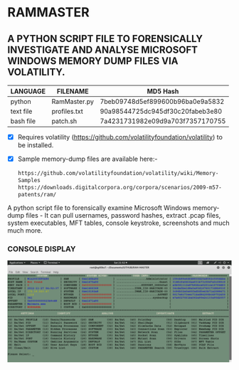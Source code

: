 # RAMMASTER
## A PYTHON SCRIPT FILE TO FORENSICALLY INVESTIGATE AND ANALYSE MICROSOFT WINDOWS MEMORY DUMP FILES VIA VOLATILITY.

| LANGUAGE  | FILENAME         | MD5 Hash                         |
|------     |------            | -------                          |
| python    | RamMaster.py     | 7beb09748d5ef899600b96ba0e9a5832 |
| text file | profiles.txt     | 90a98544725dc945df30c20fabeb3e80 |
| bash file | patch.sh         | 7a4231731982e09d9a703f7357170755 |

- [x] Requires volatility (https://github.com/volatilityfoundation/volatility) to be installed.
- [x] Sample memory-dump files are available here:-</br>

      https://github.com/volatilityfoundation/volatility/wiki/Memory-Samples
      https://downloads.digitalcorpora.org/corpora/scenarios/2009-m57-patents/ram/

A python script file to forensically examine Microsoft Windows memory-dump files - It can pull usernames, password hashes, extract .pcap files, system executables, MFT tables, console keystroke, screenshots and much much more.

### CONSOLE DISPLAY
![Screenshot](picture1.png)
